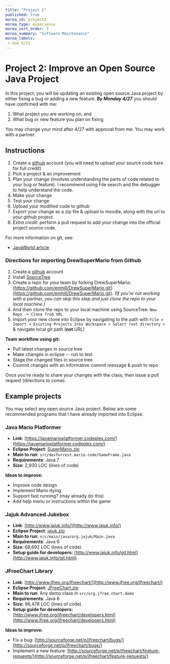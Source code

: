 ```yaml
---
title: "Project 2"
published: true
morea_id: project2
morea_type: experience
morea_sort_order: 7
morea_summary: "Software Maintenance"
morea_labels:
 - due 5/11
---
```


# Project 2: Improve an Open Source Java Project

<!--*DRAFT*-->

In this project, you will be updating an existing open source Java project by either fixing a bug or adding a new feature. ***By Monday 4/27*** you should have confirmed with me:

1. What project you are working on, and 
2. What bug or new feature you plan on fixing

You may change your mind after 4/27 with approval from me. You may work with a partner.

## Instructions

1. Create a [github](https://github.com/) account (you will need to upload your source code here for full credit)
2. Pick a project & an improvement
3. Plan your change (involves understanding the parts of code related to your bug or feature). I recommend using File search and the debugger to help understand the code.
4. Make your change
5. Test your change
6. Upload your modified code to github
7. Export your change as a zip file & upload to moodle, along with the url to your github project.
8. *Extra credit:* perform a pull request to add your change into the official project source code.

<!-- In future: make sure to submit proposed design first! -->

For more information on git, see:

  * [JavaWorld article](http://www.javaworld.com/article/2078630/open-source-tools/open-source-java-projects-github.html)

### Directions for importing DrewSuperMario from Github

1. Create a [github](https://github.com/) account
1. Install [SourceTree](http://www.sourcetreeapp.com/)
1. Create a repo for your team by forking DrewSuperMario: [https://github.com/emhill/DrewSuperMario.git](https://github.com/emhill/DrewSuperMario.git). *(If you're not working with a partner, you can skip this step and just clone the repo to your local machine.)*
1. And then clone the repo to your local machine using SourceTree: `New Repo -> Clone from URL`
1. Import your new clone into Eclipse by navigating to the path with
`File > Import > Existing Projects Into Workspace > Select root directory >` & navigate local git path (**not** URL)

**Team workflow using git:**

  * Pull latest changes in source tree
  * Make changes in eclipse -- run to test
  * Stage the changed files in source tree
  * Commit changes with an informative commit message & push to repo

Once you're ready to share your changes with the class, then issue a pull request (directions to come).

## Example projects

You may select any open source Java project. Below are some recommended programs that I have already imported into Eclipse.

### Java Mario Platformer

  * **Link**: [https://javamarioplatformer.codeplex.com/](https://javamarioplatformer.codeplex.com/)
  * **Eclipse Project**: [SuperMario.zip](SuperMario.zip)
  * **Main to run**: `src/devforrest.mario.code/GameFrame.java`
  * **Requirements**: Java 7
  * **Size:** 2,930 LOC (lines of code)

**Ideas to improve:**

  * Improve code design
  * Implement Mario dying
  * Support fast running? (may already do this)
  * Add help menu or instructions within the game

### Jajuk Advanced Jukebox

  * **Link**: [http://www.jajuk.info/](http://www.jajuk.info/)
  * **Eclipse Project**: [jajuk.zip](jajuk.zip)
  * **Main to run**: `src/main/java/org.jajuk/Main.java`
  * **Requirements**: Java 6
  * **Size:** 68,692 LOC (lines of code)
  * **Setup guide for developers:** [http://www.jajuk.info/git.html](http://www.jajuk.info/git.html)

<!--**Ideas to improve:**

  * *Coming soon*-->
  
<!--### GanttProject

  * **Link**: [http://www.ganttproject.biz/](http://www.ganttproject.biz/)
  * **Eclipse Project**: [JFreeChart.zip](JFreeChart.zip)
  * **Main to run**: Any demo class in `src/org.jfree.chart.demo`
  * **Requirements**: Java 6
  * **Size:** 96,478 LOC (lines of code)
  * **Setup guide for developers:** [http://www.ganttproject.biz/participate](http://www.ganttproject.biz/participate)

**Ideas to improve:**

  * Fix a verified defect or enhancement: [https://code.google.com/p/ganttproject/issues/list?can=1](https://code.google.com/p/ganttproject/issues/list?can=1)-->

<!--### FreeMind

  * **Link**: [http://freemind.sourceforge.net](http://freemind.sourceforge.net)
  * **Eclipse Project**: [JFreeChart.zip](JFreeChart.zip)
  * **Main to run**: Any demo class in `src/org.jfree.chart.demo`
  * **Requirements**: Java 6
  * **Size:** 96,478 LOC (lines of code)
  * **Setup guide for developers:** [http://freemind.sourceforge.net/wiki/index.php/Development](http://freemind.sourceforge.net/wiki/index.php/Development)

**Ideas to improve:**

  * Fix an open bug (not pending): [http://sourceforge.net/p/freemind/bugs/](http://sourceforge.net/p/freemind/bugs/)
  * Implement a new enhancement: [http://freemind.sourceforge.net/wiki/index.php/Requests_for_enhancements](http://freemind.sourceforge.net/wiki/index.php/Requests_for_enhancements)-->


### JFreeChart Library

  * **Link**: [http://www.jfree.org/jfreechart/](http://www.jfree.org/jfreechart/)
  * **Eclipse Project**: [JFreeChart.zip](JFreeChart.zip)
  * **Main to run**: Any demo class in `src/org.jfree.chart.demo`
  * **Requirements**: Java 6
  * **Size:** 96,478 LOC (lines of code)
  * **Setup guide for developers:** [http://www.jfree.org/jfreechart/developers.html](http://www.jfree.org/jfreechart/developers.html)

**Ideas to improve:**

  * Fix a bug: [http://sourceforge.net/p/jfreechart/bugs/](http://sourceforge.net/p/jfreechart/bugs/)
  * Implement a new feature: [http://sourceforge.net/p/jfreechart/feature-requests/](http://sourceforge.net/p/jfreechart/feature-requests/)